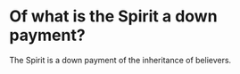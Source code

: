 # Of what is the Spirit a down payment?

The Spirit is a down payment of the inheritance of believers.
